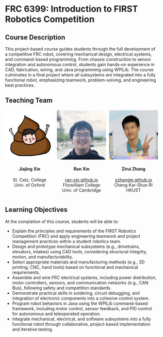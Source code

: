 # FRC 6399: Introduction to FIRST Robotics Competition

## Course Description

This project-based course guides students through the full development of a competitive FRC robot, covering mechanical design, electrical systems, and command-based programming. From chassis construction to sensor integration and autonomous control, students gain hands-on experience in CAD, fabrication, wiring, and Java programming using WPILib. The course culminates in a final project where all subsystems are integrated into a fully functional robot, emphasizing teamwork, problem-solving, and engineering best practices.

## Teaching Team

<div class="team-container" style="display: flex; justify-content: space-between; flex-wrap: wrap; margin: 20px 0;">
  <div class="team-member" style="text-align: center; width: 32%;">
    <img src="icon/shit.png" alt="Jiajing Xie"  />
    <h4>Jiajing Xie</h4>
    <p>
      St. Catz. College<br>Univ. of Oxford
    </p>
  </div>

  <div class="team-member" style="text-align: center; width: 32%;">
    <img src="icon/rxin.png" alt="Ran Xin"  />
    <h4>Ran Xin</h4>
    <p>
      <a href="https://ran-xin.github.io" target="_blank">ran-xin.github.io</a><br />
      Fitzwilliam College<br>Univ. of Cambridge
    </p>
  </div>

  <div class="team-member" style="text-align: center; width: 32%;">
    <img src="icon/jerry.jpg" alt="Zirui Zhang"/>
    <h4>Zirui Zhang</h4>
    <p>
      <a href="https://zzhangje.github.io" target="_blank">zzhangje.github.io</a><br />
      Cheng Kar-Shun RI<br> HKUST
    </p>
  </div>
</div>

## Learning Objectives

At the completion of this course, students will be able to:

- Explain the principles and requirements of the FIRST Robotics Competition (FRC) and apply engineering teamwork and project management practices within a student robotics team.
- Design and prototype mechanical subsystems (e.g., drivetrains, elevators, intakes) using CAD tools, considering structural integrity, motion, and manufacturability.
- Select appropriate materials and manufacturing methods (e.g., 3D printing, CNC, hand tools) based on functional and mechanical requirements.
- Assemble and wire FRC electrical systems, including power distribution, motor controllers, sensors, and communication networks (e.g., CAN Bus), following safety and competition standards.
- Demonstrate practical skills in soldering, circuit debugging, and integration of electronic components into a cohesive control system.
- Program robot behaviors in Java using the WPILib command-based framework, including motor control, sensor feedback, and PID control for autonomous and teleoperated operation.
- Integrate mechanical, electrical, and software subsystems into a fully functional robot through collaborative, project-based implementation and iterative testing.

